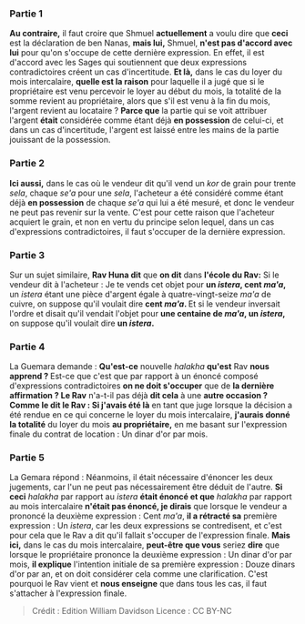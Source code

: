 
### Partie 1
<b>Au contraire,</b> il faut croire que Shmuel <b>actuellement</b> a voulu dire que <b>ceci</b> est la déclaration de ben Nanas, <b>mais lui,</b> Shmuel, <b>n'est pas d'accord avec lui</b> pour qu'on s'occupe de cette dernière expression. En effet, il est d'accord avec les Sages qui soutiennent que deux expressions contradictoires créent un cas d'incertitude. <b>Et là,</b> dans le cas du loyer du mois intercalaire, <b>quelle est la raison</b> pour laquelle il a jugé que si le propriétaire est venu percevoir le loyer au début du mois, la totalité de la somme revient au propriétaire, alors que s'il est venu à la fin du mois, l'argent revient au locataire ? <b>Parce que</b> la partie qui se voit attribuer l'argent <b>était</b> considérée comme étant déjà <b>en possession</b> de celui-ci, et dans un cas d'incertitude, l'argent est laissé entre les mains de la partie jouissant de la possession.

### Partie 2
<b>Ici aussi,</b> dans le cas où le vendeur dit qu'il vend un <i>kor</i> de grain pour trente <i>sela</i>, chaque <i>se'a</i> pour une <i>sela</i>, l'acheteur a été considéré comme étant déjà <b>en possession</b> de chaque <i>se'a</i> qui lui a été mesuré, et donc le vendeur ne peut pas revenir sur la vente. C'est pour cette raison que l'acheteur acquiert le grain, et non en vertu du principe selon lequel, dans un cas d'expressions contradictoires, il faut s'occuper de la dernière expression.

### Partie 3
Sur un sujet similaire, <b>Rav Huna dit</b> que <b>on dit</b> dans <b>l'école du Rav:</b> Si le vendeur dit à l'acheteur : Je te vends cet objet pour <b>un <i>istera</i>, cent <i>ma'a</i>,</b> un <i>istera</i> étant une pièce d'argent égale à quatre-vingt-seize <i>ma'a</i> de cuivre, on suppose qu'il voulait dire <b>cent <i>ma'a</i>. </b> Et si le vendeur inversait l'ordre et disait qu'il vendait l'objet pour <b>une centaine de <i>ma'a</i>, un <i>istera</i>,</b> on suppose qu'il voulait dire <b>un <i>istera</i>.</b>

### Partie 4
La Guemara demande : <b>Qu'est-ce</b> nouvelle <i>halakha</i> <b>qu'est</b> Rav <b>nous apprend ? </b> Est-ce que c'est que par rapport à un énoncé composé d'expressions contradictoires <b>on ne doit s'occuper</b> que de <b>la dernière affirmation ? Le Rav</b> n'a-t-il pas déjà <b>dit cela</b> à une <b>autre occasion ? Comme le dit le Rav : Si j'avais été là</b> en tant que juge lorsque la décision a été rendue en ce qui concerne le loyer du mois intercalaire, <b>j'aurais donné la totalité</b> du loyer du mois <b>au propriétaire,</b> en me basant sur l'expression finale du contrat de location : Un dinar d'or par mois.

### Partie 5
La Gemara répond : Néanmoins, il était nécessaire d'énoncer les deux jugements, car l'un ne peut pas nécessairement être déduit de l'autre. <b>Si ceci</b> <i>halakha</i> par rapport au <i>istera</i> <b>était énoncé et que</b> <i>halakha</i> par rapport au mois intercalaire <b>n'était pas énoncé, je dirais</b> que lorsque le vendeur a prononcé la deuxième expression : Cent <i>ma'a</i>, <b>il a rétracté sa</b> première expression : Un <i>istera</i>, car les deux expressions se contredisent, et c'est pour cela que le Rav a dit qu'il fallait s'occuper de l'expression finale. <b>Mais ici,</b> dans le cas du mois intercalaire, <b>peut-être que vous</b> seriez <b>dire</b> que lorsque le propriétaire prononce la deuxième expression : Un dinar d'or par mois, <b>il explique</b> l'intention initiale de sa première expression : Douze dinars d'or par an, et on doit considérer cela comme une clarification. C'est pourquoi le Rav vient et <b>nous enseigne</b> que dans tous les cas, il faut s'attacher à l'expression finale.

>Crédit : Edition William Davidson
>Licence : CC BY-NC